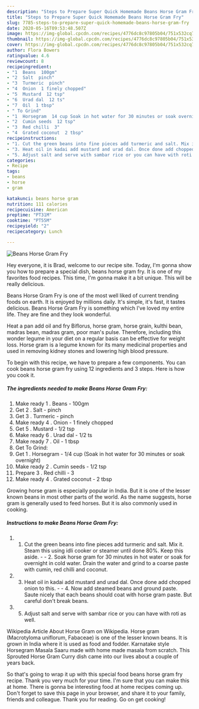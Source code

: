 ```yaml
---
description: "Steps to Prepare Super Quick Homemade Beans Horse Gram Fry"
title: "Steps to Prepare Super Quick Homemade Beans Horse Gram Fry"
slug: 7785-steps-to-prepare-super-quick-homemade-beans-horse-gram-fry
date: 2020-05-16T09:53:48.507Z
image: https://img-global.cpcdn.com/recipes/4776dc8c97805b04/751x532cq70/beans-horse-gram-fry-recipe-main-photo.jpg
thumbnail: https://img-global.cpcdn.com/recipes/4776dc8c97805b04/751x532cq70/beans-horse-gram-fry-recipe-main-photo.jpg
cover: https://img-global.cpcdn.com/recipes/4776dc8c97805b04/751x532cq70/beans-horse-gram-fry-recipe-main-photo.jpg
author: Flora Bowers
ratingvalue: 4.6
reviewcount: 8
recipeingredient:
- "1  Beans  100gm"
- "2  Salt  pinch"
- "3  Turmeric  pinch"
- "4  Onion  1 finely chopped"
- "5  Mustard  12 tsp"
- "6  Urad dal  12 ts"
- "7  Oil  1 tbsp"
- " To Grind"
- "1  Horsegram  14 cup Soak in hot water for 30 minutes or soak overnight"
- "2  Cumin seeds  12 tsp"
- "3  Red chilli  3"
- "4  Grated coconut  2 tbsp"
recipeinstructions:
- "1. Cut the green beans into fine pieces add turmeric and salt. Mix it. Steam this using idli cooker or steamer until done 80%. Keep this aside.  2. Soak horse gram for 30 minutes in hot water or soak for overnight in cold water. Drain the water and grind to a coarse paste with cumin, red chilli and coconut."
- "3. Heat oil in kadai add mustard and urad dal. Once done add chopped onion to this.  4. Now add steamed beans and ground paste. Saute nicely that each beans should coat with horse gram paste. But careful don&#39;t break beans."
- "5. Adjust salt and serve with sambar rice or you can have with roti as well."
categories:
- Recipe
tags:
- beans
- horse
- gram

katakunci: beans horse gram 
nutrition: 111 calories
recipecuisine: American
preptime: "PT31M"
cooktime: "PT55M"
recipeyield: "2"
recipecategory: Lunch

---
```



![Beans Horse Gram Fry](https://img-global.cpcdn.com/recipes/4776dc8c97805b04/751x532cq70/beans-horse-gram-fry-recipe-main-photo.jpg)

Hey everyone, it is Brad, welcome to our recipe site. Today, I'm gonna show you how to prepare a special dish, beans horse gram fry. It is one of my favorites food recipes. This time, I'm gonna make it a bit unique. This will be really delicious.

Beans Horse Gram Fry is one of the most well liked of current trending foods on earth. It is enjoyed by millions daily. It's simple, it's fast, it tastes delicious. Beans Horse Gram Fry is something which I've loved my entire life. They are fine and they look wonderful.

Heat a pan add oil and fry Biflorus, horse gram, horse grain, kulthi bean, madras bean, madras gram, poor man&#39;s pulse. Therefore, including this wonder legume in your diet on a regular basis can be effective for weight loss. Horse gram is a legume known for its many medicinal properties and used in removing kidney stones and lowering high blood pressure.


To begin with this recipe, we have to prepare a few components. You can cook beans horse gram fry using 12 ingredients and 3 steps. Here is how you cook it.

<!--inarticleads1-->

##### The ingredients needed to make Beans Horse Gram Fry:

1. Make ready 1 . Beans - 100gm
1. Get 2 . Salt - pinch
1. Get 3 . Turmeric - pinch
1. Make ready 4 . Onion - 1 finely chopped
1. Get 5 . Mustard - 1/2 tsp
1. Make ready 6 . Urad dal - 1/2 ts
1. Make ready 7 . Oil - 1 tbsp
1. Get  To Grind:
1. Get 1 . Horsegram - 1/4 cup (Soak in hot water for 30 minutes or soak overnight)
1. Make ready 2 . Cumin seeds - 1/2 tsp
1. Prepare 3 . Red chilli - 3
1. Make ready 4 . Grated coconut - 2 tbsp


Growing horse gram is especially popular in India. But it is one of the lesser known beans in most other parts of the world. As the name suggests, horse gram is generally used to feed horses. But it is also commonly used in cooking. 

<!--inarticleads2-->

##### Instructions to make Beans Horse Gram Fry:

1. 1. Cut the green beans into fine pieces add turmeric and salt. Mix it. Steam this using idli cooker or steamer until done 80%. Keep this aside. -  - 2. Soak horse gram for 30 minutes in hot water or soak for overnight in cold water. Drain the water and grind to a coarse paste with cumin, red chilli and coconut.
1. 3. Heat oil in kadai add mustard and urad dal. Once done add chopped onion to this. -  - 4. Now add steamed beans and ground paste. Saute nicely that each beans should coat with horse gram paste. But careful don&#39;t break beans.
1. 5. Adjust salt and serve with sambar rice or you can have with roti as well.


Wikipedia Article About Horse Gram on Wikipedia. Horse gram (Macrotyloma uniflorum, Fabaceae) is one of the lesser known beans. It is grown in India where it is used as food and fodder. Karnatake style Horsegram Masala Saaru made with home made masala from scratch. This Sprouted Horse Gram Curry dish came into our lives about a couple of years back. 

So that's going to wrap it up with this special food beans horse gram fry recipe. Thank you very much for your time. I'm sure that you can make this at home. There is gonna be interesting food at home recipes coming up. Don't forget to save this page in your browser, and share it to your family, friends and colleague. Thank you for reading. Go on get cooking!
